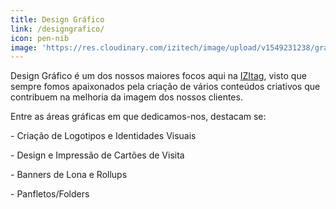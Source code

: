 ```yaml
---
title: Design Gráfico
link: /designgrafico/
icon: pen-nib
image: 'https://res.cloudinary.com/izitech/image/upload/v1549231238/graphicdesign.svg'
---
```

Design Gráfico é um dos nossos maiores focos aqui na [IZItag](/), visto que sempre fomos apaixonados pela criação de vários conteúdos criativos que contribuem na melhoria da imagem dos nossos clientes.

Entre as áreas gráficas em que dedicamos-nos, destacam se:

\- Criação de Logotipos e Identidades Visuais

\- Design e Impressão de Cartões de Visita

\- Banners de Lona e Rollups

\- Panfletos/Folders
